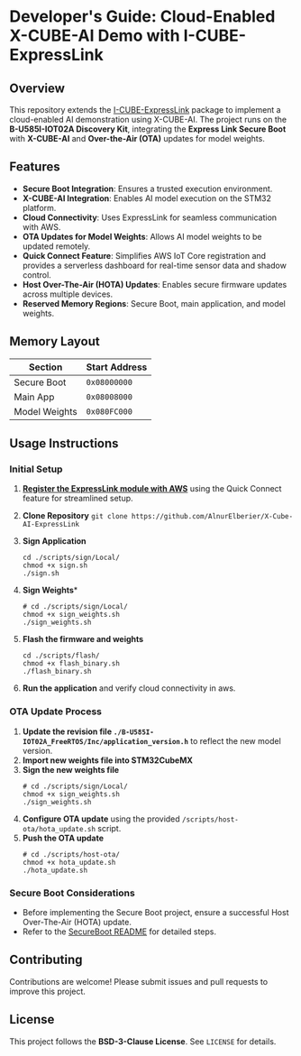 # Developer's Guide: Cloud-Enabled X-CUBE-AI Demo with I-CUBE-ExpressLink

## Overview
This repository extends the [I-CUBE-ExpressLink](https://github.com/stm32-hotspot/I-CUBE-ExpressLink) package to implement a cloud-enabled AI demonstration using X-CUBE-AI. The project runs on the **B-U585I-IOT02A Discovery Kit**, integrating the **Express Link Secure Boot** with **X-CUBE-AI** and **Over-the-Air (OTA)** updates for model weights.

## Features
- **Secure Boot Integration**: Ensures a trusted execution environment.
- **X-CUBE-AI Integration**: Enables AI model execution on the STM32 platform.
- **Cloud Connectivity**: Uses ExpressLink for seamless communication with AWS.
- **OTA Updates for Model Weights**: Allows AI model weights to be updated remotely.
- **Quick Connect Feature**: Simplifies AWS IoT Core registration and provides a serverless dashboard for real-time sensor data and shadow control.
- **Host Over-The-Air (HOTA) Updates**: Enables secure firmware updates across multiple devices.
- **Reserved Memory Regions**: Secure Boot, main application, and model weights.

## Memory Layout
| Section         | Start Address  |
|----------------|---------------|
| Secure Boot    | `0x08000000`   |
| Main App       | `0x08008000`   |
| Model Weights  | `0x080FC000`   |

## Usage Instructions
### Initial Setup
1. **[Register the ExpressLink module with AWS](https://github.com/stm32-hotspot/I-CUBE-ExpressLink?tab=readme-ov-file#3--get-started)** using the Quick Connect feature for streamlined setup.
2. **Clone Repository** 
    `git clone https://github.com/AlnurElberier/X-Cube-AI-ExpressLink`
3. **Sign Application** 
    ```
    cd ./scripts/sign/Local/
    chmod +x sign.sh
    ./sign.sh
    ```
4. **Sign Weights***
    ```
    # cd ./scripts/sign/Local/
    chmod +x sign_weights.sh
    ./sign_weights.sh
    ```
4. **Flash the firmware and weights** 
    ```
    cd ./scripts/flash/
    chmod +x flash_binary.sh
    ./flash_binary.sh
    ```

5. **Run the application** and verify cloud connectivity in aws.

### OTA Update Process
1. **Update the revision file `./B-U585I-IOT02A_FreeRTOS/Inc/application_version.h`** to reflect the new model version.
2. **Import new weights file into STM32CubeMX**
3. **Sign the new weights file** 
    ```
    # cd ./scripts/sign/Local/
    chmod +x sign_weights.sh
    ./sign_weights.sh
    ```
4. **Configure OTA update** using the provided `/scripts/host-ota/hota_update.sh` script. 
5. **Push the OTA update**
    ```
    # cd ./scripts/host-ota/
    chmod +x hota_update.sh
    ./hota_update.sh
    ```

### Secure Boot Considerations
- Before implementing the Secure Boot project, ensure a successful Host Over-The-Air (HOTA) update.
- Refer to the [SecureBoot README](https://github.com/stm32-hotspot/I-CUBE-ExpressLink/blob/main/Projects/SecureBoot/README.md) for detailed steps.

## Contributing
Contributions are welcome! Please submit issues and pull requests to improve this project.

## License
This project follows the **BSD-3-Clause License**. See `LICENSE` for details.

